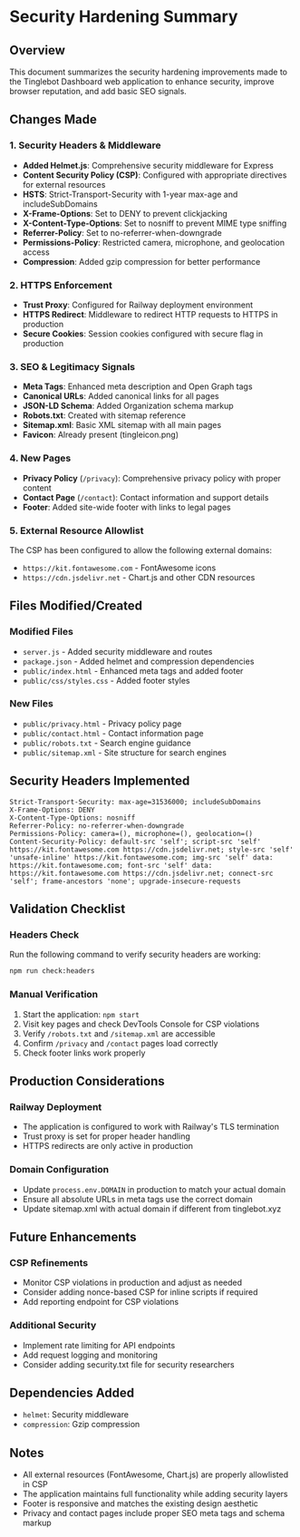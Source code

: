 # Security Hardening Summary

## Overview
This document summarizes the security hardening improvements made to the Tinglebot Dashboard web application to enhance security, improve browser reputation, and add basic SEO signals.

## Changes Made

### 1. Security Headers & Middleware
- **Added Helmet.js**: Comprehensive security middleware for Express
- **Content Security Policy (CSP)**: Configured with appropriate directives for external resources
- **HSTS**: Strict-Transport-Security with 1-year max-age and includeSubDomains
- **X-Frame-Options**: Set to DENY to prevent clickjacking
- **X-Content-Type-Options**: Set to nosniff to prevent MIME type sniffing
- **Referrer-Policy**: Set to no-referrer-when-downgrade
- **Permissions-Policy**: Restricted camera, microphone, and geolocation access
- **Compression**: Added gzip compression for better performance

### 2. HTTPS Enforcement
- **Trust Proxy**: Configured for Railway deployment environment
- **HTTPS Redirect**: Middleware to redirect HTTP requests to HTTPS in production
- **Secure Cookies**: Session cookies configured with secure flag in production

### 3. SEO & Legitimacy Signals
- **Meta Tags**: Enhanced meta description and Open Graph tags
- **Canonical URLs**: Added canonical links for all pages
- **JSON-LD Schema**: Added Organization schema markup
- **Robots.txt**: Created with sitemap reference
- **Sitemap.xml**: Basic XML sitemap with all main pages
- **Favicon**: Already present (tingleicon.png)

### 4. New Pages
- **Privacy Policy** (`/privacy`): Comprehensive privacy policy with proper content
- **Contact Page** (`/contact`): Contact information and support details
- **Footer**: Added site-wide footer with links to legal pages

### 5. External Resource Allowlist
The CSP has been configured to allow the following external domains:
- `https://kit.fontawesome.com` - FontAwesome icons
- `https://cdn.jsdelivr.net` - Chart.js and other CDN resources

## Files Modified/Created

### Modified Files
- `server.js` - Added security middleware and routes
- `package.json` - Added helmet and compression dependencies
- `public/index.html` - Enhanced meta tags and added footer
- `public/css/styles.css` - Added footer styles

### New Files
- `public/privacy.html` - Privacy policy page
- `public/contact.html` - Contact information page
- `public/robots.txt` - Search engine guidance
- `public/sitemap.xml` - Site structure for search engines

## Security Headers Implemented

```
Strict-Transport-Security: max-age=31536000; includeSubDomains
X-Frame-Options: DENY
X-Content-Type-Options: nosniff
Referrer-Policy: no-referrer-when-downgrade
Permissions-Policy: camera=(), microphone=(), geolocation=()
Content-Security-Policy: default-src 'self'; script-src 'self' https://kit.fontawesome.com https://cdn.jsdelivr.net; style-src 'self' 'unsafe-inline' https://kit.fontawesome.com; img-src 'self' data: https://kit.fontawesome.com; font-src 'self' data: https://kit.fontawesome.com https://cdn.jsdelivr.net; connect-src 'self'; frame-ancestors 'none'; upgrade-insecure-requests
```

## Validation Checklist

### Headers Check
Run the following command to verify security headers are working:
```bash
npm run check:headers
```

### Manual Verification
1. Start the application: `npm start`
2. Visit key pages and check DevTools Console for CSP violations
3. Verify `/robots.txt` and `/sitemap.xml` are accessible
4. Confirm `/privacy` and `/contact` pages load correctly
5. Check footer links work properly

## Production Considerations

### Railway Deployment
- The application is configured to work with Railway's TLS termination
- Trust proxy is set for proper header handling
- HTTPS redirects are only active in production

### Domain Configuration
- Update `process.env.DOMAIN` in production to match your actual domain
- Ensure all absolute URLs in meta tags use the correct domain
- Update sitemap.xml with actual domain if different from tinglebot.xyz

## Future Enhancements

### CSP Refinements
- Monitor CSP violations in production and adjust as needed
- Consider adding nonce-based CSP for inline scripts if required
- Add reporting endpoint for CSP violations

### Additional Security
- Implement rate limiting for API endpoints
- Add request logging and monitoring
- Consider adding security.txt file for security researchers

## Dependencies Added
- `helmet`: Security middleware
- `compression`: Gzip compression

## Notes
- All external resources (FontAwesome, Chart.js) are properly allowlisted in CSP
- The application maintains full functionality while adding security layers
- Footer is responsive and matches the existing design aesthetic
- Privacy and contact pages include proper SEO meta tags and schema markup
